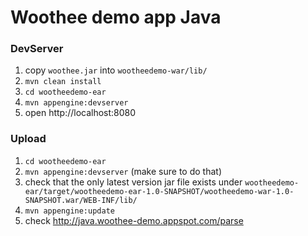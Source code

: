 # Woothee demo app Java

### DevServer

1. copy `woothee.jar` into `wootheedemo-war/lib/`
1. `mvn clean install`
1. `cd wootheedemo-ear`
1. `mvn appengine:devserver`
1. open http://localhost:8080

### Upload

1. `cd wootheedemo-ear`
1. `mvn appengine:devserver` (make sure to do that)
1. check that the only latest version jar file exists under `wootheedemo-ear/target/wootheedemo-ear-1.0-SNAPSHOT/wootheedemo-war-1.0-SNAPSHOT.war/WEB-INF/lib/`
1. `mvn appengine:update`
1. check http://java.woothee-demo.appspot.com/parse
